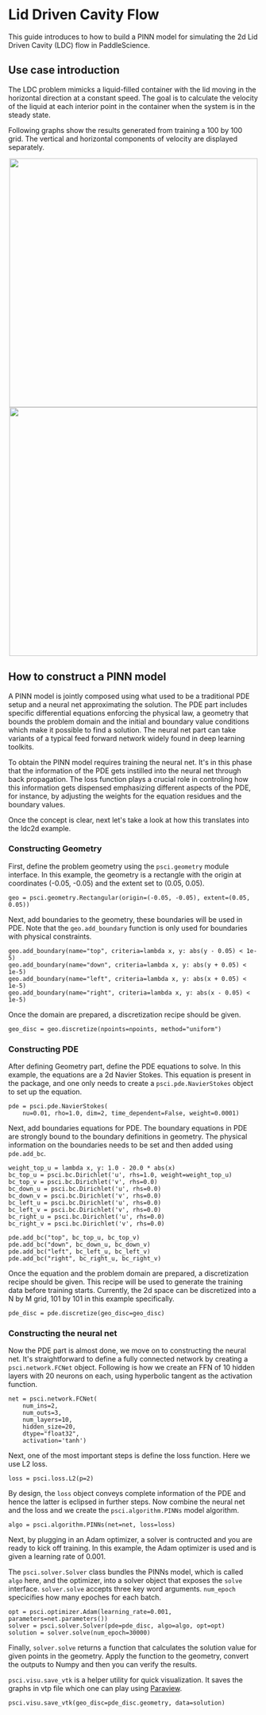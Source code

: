 [//]: <> (title: LDC use case tutorial, author: Tongxin Bai @baitongxin at baidu.com)


# Lid Driven Cavity Flow

This guide introduces to how to build a PINN model for simulating the 2d Lid Driven Cavity (LDC) flow in PaddleScience.


## Use case introduction

The LDC problem mimicks a liquid-filled container with the lid moving in the horizontal direction at a constant speed. The goal is to calculate the velocity of the liquid at each interior point in the container when the system is in the steady state.


Following graphs show the results generated from training a 100 by 100 grid. The vertical and horizontal components of velocity are displayed separately.


<div align="center">
<img src="../../docs/source/img/ldc2d_u_100x100.png" width = "500" align=center />
<img src="../../docs/source/img/ldc2d_v_100x100.png" width = "500" align=center />
</div>


## How to construct a PINN model

A PINN model is jointly composed using what used to be a traditional PDE setup and a neural net approximating the solution. The PDE part includes specific differential equations enforcing the physical law, a geometry that bounds the problem domain and the initial and boundary value conditions which make it possible to find a solution. The neural net part can take variants of a typical feed forward network widely found in deep learning toolkits.

To obtain the PINN model requires training the neural net. It's in this phase that the information of the PDE gets instilled into the neural net through back propagation. The loss function plays a crucial role in controling how this information gets dispensed emphasizing different aspects of the PDE, for instance, by adjusting the weights for the equation residues and the boundary values.

Once the concept is clear, next let's take a look at how this translates into the ldc2d example.



### Constructing Geometry

First, define the problem geometry using the `psci.geometry` module interface. In this example,
the geometry is a rectangle with the origin at coordinates (-0.05, -0.05) and the extent set
to (0.05, 0.05).

```
geo = psci.geometry.Rectangular(origin=(-0.05, -0.05), extent=(0.05, 0.05))
```

Next, add boundaries to the geometry, these boundaries will be used in PDE. 
Note that the `geo.add_boundary` function is only used for boundaries with physical constraints. 


```
geo.add_boundary(name="top", criteria=lambda x, y: abs(y - 0.05) < 1e-5)
geo.add_boundary(name="down", criteria=lambda x, y: abs(y + 0.05) < 1e-5)
geo.add_boundary(name="left", criteria=lambda x, y: abs(x + 0.05) < 1e-5)
geo.add_boundary(name="right", criteria=lambda x, y: abs(x - 0.05) < 1e-5)
```

Once the domain are prepared, a discretization recipe should be given.

```
geo_disc = geo.discretize(npoints=npoints, method="uniform")
```

### Constructing PDE

After defining Geometry part, define the PDE equations to solve. In this example, the equations are a 2d
Navier Stokes. This equation is present in the package, and one only needs to
create a `psci.pde.NavierStokes` object to set up the equation.


```
pde = psci.pde.NavierStokes(
    nu=0.01, rho=1.0, dim=2, time_dependent=False, weight=0.0001)
```

Next, add boundaries equations for PDE. 
The boundary equations in PDE are strongly bound to the boundary definitions in geometry. 
The physical information on the  boundaries needs to be set and then added using `pde.add_bc`.

```
weight_top_u = lambda x, y: 1.0 - 20.0 * abs(x)
bc_top_u = psci.bc.Dirichlet('u', rhs=1.0, weight=weight_top_u)
bc_top_v = psci.bc.Dirichlet('v', rhs=0.0)
bc_down_u = psci.bc.Dirichlet('u', rhs=0.0)
bc_down_v = psci.bc.Dirichlet('v', rhs=0.0)
bc_left_u = psci.bc.Dirichlet('u', rhs=0.0)
bc_left_v = psci.bc.Dirichlet('v', rhs=0.0)
bc_right_u = psci.bc.Dirichlet('u', rhs=0.0)
bc_right_v = psci.bc.Dirichlet('v', rhs=0.0)

pde.add_bc("top", bc_top_u, bc_top_v)
pde.add_bc("down", bc_down_u, bc_down_v)
pde.add_bc("left", bc_left_u, bc_left_v)
pde.add_bc("right", bc_right_u, bc_right_v)
```

Once the equation and the problem domain are prepared, a discretization
recipe should be given. This recipe will be used to generate the training data
before training starts. Currently, the 2d space can be discretized into a N by M
grid, 101 by 101 in this example specifically.

```
pde_disc = pde.discretize(geo_disc=geo_disc)
```

### Constructing the neural net

Now the PDE part is almost done, we move on to constructing the neural net.
It's straightforward to define a fully connected network by creating a `psci.network.FCNet` object.
Following is how we create an FFN of 10 hidden layers with 20 neurons on each, using hyperbolic
tangent as the activation function.

```
net = psci.network.FCNet(
    num_ins=2,
    num_outs=3,
    num_layers=10,
    hidden_size=20,
    dtype="float32",
    activation='tanh')
```

Next, one of the most important steps is define the loss function. Here we use L2 loss.

```
loss = psci.loss.L2(p=2)
```

By design, the `loss` object conveys complete information of the PDE and hence the
latter is eclipsed in further steps. Now combine the neural net and the loss and we
create the `psci.algorithm.PINNs` model algorithm.

```
algo = psci.algorithm.PINNs(net=net, loss=loss)
```

Next, by plugging in an Adam optimizer, a solver is contructed and you are ready
to kick off training. In this example, the Adam optimizer is used and is given
a learning rate of 0.001. 

The `psci.solver.Solver` class bundles the PINNs model, which is called `algo` here,
and the optimizer, into a solver object that exposes the `solve` interface.
`solver.solve` accepts three key word arguments. `num_epoch` specicifies how many
epoches for each batch.


```
opt = psci.optimizer.Adam(learning_rate=0.001, parameters=net.parameters())
solver = psci.solver.Solver(pde=pde_disc, algo=algo, opt=opt)
solution = solver.solve(num_epoch=30000)
```

Finally, `solver.solve` returns a function that calculates the solution value
for given points in the geometry. Apply the function to the geometry, convert the
outputs to Numpy and then you can verify the results. 

`psci.visu.save_vtk` is a helper utility for quick visualization. It saves
the graphs in vtp file which one can play using [Paraview](https://www.paraview.org/).

```
psci.visu.save_vtk(geo_disc=pde_disc.geometry, data=solution)
```
